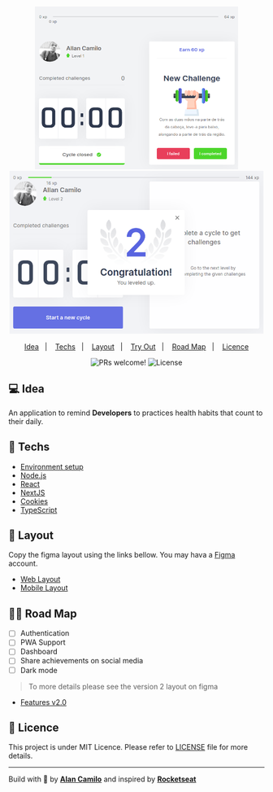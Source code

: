 <p align="center">
  <img src='images/moveit.png' alt="move it" title="move.it" height='320rem' width="400rem"/>
  <img src='images/move-it-2.png' alt="move it" title="move.it" height='320rem' width="500rem"/>
</p>

<p align="center">
    <a href="#-idea">Idea</a>&nbsp;&nbsp;&nbsp;|&nbsp;&nbsp;&nbsp;
    <a href="#-techs">Techs</a>&nbsp;&nbsp;&nbsp;|&nbsp;&nbsp;&nbsp;
    <a href="#-layout">Layout</a>&nbsp;&nbsp;&nbsp;|&nbsp;&nbsp;&nbsp;
    <a href="/docs/readme.md">Try Out</a>&nbsp;&nbsp;&nbsp;|&nbsp;&nbsp;&nbsp;
    <a href="#-roadmap">Road Map</a>&nbsp;&nbsp;&nbsp;|&nbsp;&nbsp;&nbsp;
    <a href="#memo-licence">Licence</a>
</p>

<p align="center">
 <img src="https://img.shields.io/static/v1?label=PRs&message=welcome&color=15C3D6&labelColor=000000" alt="PRs welcome!" />
  <img alt="License" src="https://img.shields.io/static/v1?label=license&message=MIT&color=15C3D6&labelColor=000000"/>
</p>

## 💻 Idea

An application to remind **Developers** to practices health habits that count to their daily.

## 🚀 Techs

- [Environment setup](www.notion.so/Instala-o-das-ferramentas-1c09af201b4b49c5bf1678842a96d9ab)
- [Node.js](https://nodejs.org/en/)
- [React](https://reactjs.org) 
- [NextJS](https://nextjs.org/)
- [Cookies](https://github.com/js-cookie/js-cookie)
- [TypeScript](https://www.typescriptlang.org/)

## 🔖 Layout

Copy the figma layout using the links bellow. You may hava a [Figma](http://figma.com/) account.

- [Web Layout](https://www.figma.com/file/oi1MBHjuH3yIFknW59qfKo/Move.it-1.0)
- [Mobile Layout]()

## 🧘🏿‍ Road Map

- [ ] Authentication
- [ ] PWA Support
- [ ] Dashboard
- [ ] Share achievements on social media
- [ ] Dark mode

> To more details please see the version 2 layout on figma
- [Features v2.0](https://www.figma.com/file/l8Zl7IYc5MzYdsumU469iT/Move.it-2.0-(Copy)?node-id=160%3A2761)

## :memo: Licence

This project is under MIT Licence. Please refer to [LICENSE](LICENSE.md) file for more details.

---

Build with 💜 by [**Alan Camilo**](https://allancamilo.com) and inspired by [**Rocketseat**](https://rocketseat.com.br/) 
